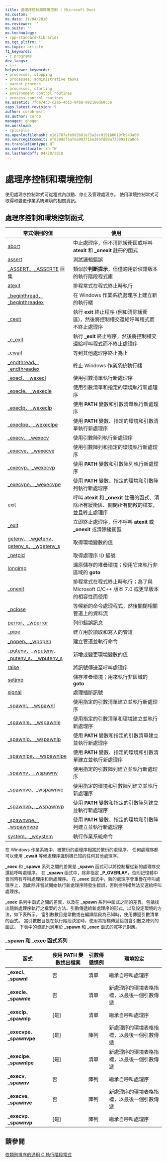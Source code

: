 ```yaml
---
title: 處理序控制和環境控制 | Microsoft Docs
ms.custom: ''
ms.date: 11/04/2016
ms.reviewer: ''
ms.suite: ''
ms.technology:
- cpp-standard-libraries
ms.tgt_pltfrm: ''
ms.topic: article
f1_keywords:
- c.programs
dev_langs:
- C++
helpviewer_keywords:
- processes, stopping
- processes, administrative tasks
- parent process
- processes, starting
- environment control routines
- process control routines
ms.assetid: 7fde74c3-c2a6-4d15-84b8-092160d60c3e
caps.latest.revision: 9
author: corob-msft
ms.author: corob
manager: ghogen
ms.workload:
- cplusplus
ms.openlocfilehash: e1d2787afe9d2b81e75a2ac0191b0019fb943a00
ms.sourcegitcommit: ef859ddf5afea903711e36bfd89a72389a12a8d6
ms.translationtype: HT
ms.contentlocale: zh-TW
ms.lasthandoff: 04/20/2018
---
```

# <a name="process-and-environment-control"></a>處理序控制和環境控制

使用處理序控制常式可從程式內啟動、停止及管理處理序。 使用環境控制常式可取得和變更作業系統環境的相關資訊。

## <a name="process-and-environment-control-functions"></a>處理序控制和環境控制函式

|常式傳回的值|使用|
|-------------|---------|
|[abort](../c-runtime-library/reference/abort.md)|中止處理序，但不清除緩衝區或呼叫 **atexit** 和 **_onexit** 註冊的函式|
|[assert](../c-runtime-library/reference/assert-macro-assert-wassert.md)|測試邏輯錯誤|
|[_ASSERT、_ASSERTE](../c-runtime-library/reference/assert-asserte-assert-expr-macros.md) 巨集|類似於**判斷提示**，但僅適用於偵錯版本的執行階段程式庫|
|[atexit](../c-runtime-library/reference/atexit.md)|排程常式在程式終止時執行|
|[_beginthread、_beginthreadex](../c-runtime-library/reference/beginthread-beginthreadex.md)|在 Windows 作業系統處理序上建立新的執行緒|
|[_cexit](../c-runtime-library/reference/cexit-c-exit.md)|執行 **exit** 終止程序 (例如清除緩衝區)，然後將控制權交還給呼叫程式而不終止處理序|
|[_c_exit](../c-runtime-library/reference/cexit-c-exit.md)|執行 **_exit** 終止程序，然後將控制權交還給呼叫程式而不終止處理序|
|[_cwait](../c-runtime-library/reference/cwait.md)|等到其他處理序終止為止|
|[_endthread、_endthreadex](../c-runtime-library/reference/endthread-endthreadex.md)|終止 Windows 作業系統執行緒|
|[_execl、_wexecl](../c-runtime-library/reference/execl-wexecl.md)|使用引數清單執行新處理序|
|[_execle、_wexecle](../c-runtime-library/reference/execle-wexecle.md)|使用引數清單和指定的環境執行新處理序|
|[_execlp、_wexeclp](../c-runtime-library/reference/execlp-wexeclp.md)|使用 **PATH** 變數和引數清單執行新處理序|
|[_execlpe、_wexeclpe](../c-runtime-library/reference/execlpe-wexeclpe.md)|使用 **PATH** 變數、指定的環境和引數清單執行新處理序|
|[_execv、_wexecv](../c-runtime-library/reference/execv-wexecv.md)|使用引數陣列執行新處理序|
|[_execve、_wexecve](../c-runtime-library/reference/execve-wexecve.md)|使用引數陣列和指定的環境執行新處理序|
|[_execvp、_wexecvp](../c-runtime-library/reference/execvp-wexecvp.md)|使用 **PATH** 變數和引數陣列執行新處理序|
|[_execvpe、_wexecvpe](../c-runtime-library/reference/execvpe-wexecvpe.md)|使用 **PATH** 變數、指定的環境和引數陣列執行新處理序|
|[exit](../c-runtime-library/reference/exit-exit-exit.md)|呼叫 **atexit** 和 **_onexit** 註冊的函式、清除所有緩衝區、關閉所有開啟的檔案，並且終止處理序|
|[_exit](../c-runtime-library/reference/exit-exit-exit.md)|立即終止處理序，但不呼叫 **atexit** 或 **_onexit** 或清除緩衝區|
|[getenv、_wgetenv](../c-runtime-library/reference/getenv-wgetenv.md)、[getenv_s、_wgetenv_s](../c-runtime-library/reference/getenv-s-wgetenv-s.md)|取得環境變數的值|
|[_getpid](../c-runtime-library/reference/getpid.md)|取得處理序 ID 編號|[System::Diagnostics::Process::Id](https://msdn.microsoft.com/en-us/library/system.diagnostics.process.id.aspx)|
|[longjmp](../c-runtime-library/reference/longjmp.md)|還原儲存的堆疊環境；使用它來執行非區域的 **goto**|
|[_onexit](../c-runtime-library/reference/onexit-onexit-m.md)|排程常式在程式終止時執行；為了與 Microsoft C/C++ 版本 7.0 或更早版本的相容性而使用|
|[_pclose](../c-runtime-library/reference/pclose.md)|等候新的命令處理程式，然後關閉相關管道上的資料流|
|[perror、_wperror](../c-runtime-library/reference/perror-wperror.md)|列印錯誤訊息|
|[_pipe](../c-runtime-library/reference/pipe.md)|建立用於讀取和寫入的管道|
|[_popen、_wpopen](../c-runtime-library/reference/popen-wpopen.md)|建立管道並執行命令|
|[_putenv、_wputenv](../c-runtime-library/reference/putenv-wputenv.md)、[_putenv_s、_wputenv_s](../c-runtime-library/reference/putenv-s-wputenv-s.md)|新增或變更環境變數的值|
|[raise](../c-runtime-library/reference/raise.md)|將訊號傳送至呼叫處理序|
|[setjmp](../c-runtime-library/reference/setjmp.md)|儲存堆疊環境；用來執行非區域的 **goto**|
|[signal](../c-runtime-library/reference/signal.md)|處理插斷訊號|
|[_spawnl、_wspawnl](../c-runtime-library/reference/spawnl-wspawnl.md)|使用指定的引數清單建立並執行新處理序|
|[_spawnle、_wspawnle](../c-runtime-library/reference/spawnle-wspawnle.md)|使用指定的引數清單和環境建立並執行新處理序|
|[_spawnlp、_wspawnlp](../c-runtime-library/reference/spawnlp-wspawnlp.md)|使用 **PATH** 變數和指定的引數清單建立並執行新處理序|
|[_spawnlpe、_wspawnlpe](../c-runtime-library/reference/spawnlpe-wspawnlpe.md)|使用 **PATH** 變數、指定的環境和引數清單建立並執行新處理序|
|[_spawnv、_wspawnv](../c-runtime-library/reference/spawnv-wspawnv.md)|使用指定的引數陣列建立並執行新處理序|
|[_spawnve、_wspawnve](../c-runtime-library/reference/spawnve-wspawnve.md)|使用指定的環境和引數陣列建立並執行新處理序|
|[_spawnvp、_wspawnvp](../c-runtime-library/reference/spawnvp-wspawnvp.md)|使用 **PATH** 變數和指定的引數陣列建立並執行新處理序|
|[_spawnvpe、_wspawnvpe](../c-runtime-library/reference/spawnvpe-wspawnvpe.md)|使用 **PATH** 變數、指定的環境和引數陣列建立並執行新處理序|
|[system、_wsystem](../c-runtime-library/reference/system-wsystem.md)|執行作業系統命令|

 在 Windows 作業系統中，被繁衍的處理序相當於繁衍的處理序。 任何處理序都可以使用 **_cwait** 等候處理序識別碼已知的任何其他處理序。

 **_exec** 和 **_spawn** 系列之間的差異是 **_spawn** 函式可以將控制權從新的處理序交還給呼叫處理序。 在 **_spawn** 函式中，除非指定 **_P_OVERLAY**，否則記憶體中會同時有呼叫處理序和新處理序。 在 **_exec** 函式中，新的處理序會重疊在呼叫處理序上，因此除非嘗試開始執行新處理序時發生錯誤，否則控制權無法交還給呼叫處理序。

 **_exec** 系列中函式之間的差異，以及在 **_spawn** 系列中函式之間的差異，包括找出隨新處理序執行之檔案的方法、引數傳遞給新處理序的形式，以及設定環境的方法，如下表所示。 當引數數目是常數或在編譯階段為已知時，使用傳遞引數清單的函式。 當引數數目是在執行階段決定時，使用將指標傳遞給包含引數之陣列的函式。 下表中的資訊也適用於 **_spawn** 和 **_exec** 函式的寬字元對應。

### <a name="spawn-and-exec-function-families"></a>_spawn 和 _exec 函式系列

|函式|使用 PATH 變數找出檔案|引數傳遞慣例|環境設定|
|---------------|--------------------------------------|----------------------------------|--------------------------|
|**_execl**、**_spawnl**|否|清單|繼承自呼叫處理序|
|**_execle**、**_spawnle**|否|清單|新處理序的環境表格指標，以最後一個引數傳遞|
|**_execlp**、**_spawnlp**|[是]|清單|繼承自呼叫處理序|
|**_execvpe**、**_spawnvpe**|[是]|陣列|新處理序的環境表格指標，以最後一個引數傳遞|
|**_execlpe**、**_spawnlpe**|[是]|清單|新處理序的環境表格指標，以最後一個引數傳遞|
|**_execv**、**_spawnv**|否|陣列|繼承自呼叫處理序|
|**_execve**、**_spawnve**|否|陣列|新處理序的環境表格指標，以最後一個引數傳遞|
|**_execvp**、**_spawnvp**|[是]|陣列|繼承自呼叫處理序|

## <a name="see-also"></a>請參閱

[依類別排序的通用 C 執行階段常式](../c-runtime-library/run-time-routines-by-category.md)<br/>
